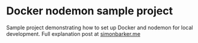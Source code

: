 # Docker nodemon sample project

Sample project demonstrating how to set up Docker and nodemon for local development. Full explanation post at [simonbarker.me](https://simonbarker.me/blog/2020-09-28:setup-docker-nodemon-and-express)